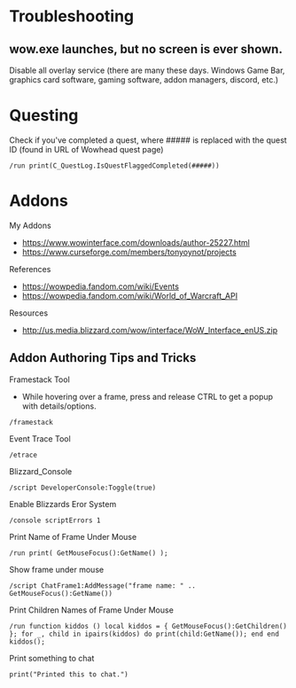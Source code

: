 # Troubleshooting

## wow.exe launches, but no screen is ever shown.
Disable all overlay service (there are many these days. Windows Game Bar, graphics card software, gaming software, addon managers, discord, etc.)

# Questing
Check if you've completed a quest, where ##### is replaced with the quest ID (found in URL of Wowhead quest page)
```
/run print(C_QuestLog.IsQuestFlaggedCompleted(#####))
```



# Addons

My Addons
- https://www.wowinterface.com/downloads/author-25227.html
- https://www.curseforge.com/members/tonyoynot/projects


References
- https://wowpedia.fandom.com/wiki/Events
- https://wowpedia.fandom.com/wiki/World_of_Warcraft_API

Resources
- http://us.media.blizzard.com/wow/interface/WoW_Interface_enUS.zip

## Addon Authoring Tips and Tricks
Framestack Tool
- While hovering over a frame, press and release CTRL to get a popup with details/options.
```
/framestack
```

Event Trace Tool
```
/etrace
```

Blizzard_Console
```
/script DeveloperConsole:Toggle(true)
```

Enable Blizzards Eror System
```
/console scriptErrors 1
```

Print Name of Frame Under Mouse
```
/run print( GetMouseFocus():GetName() );
```

Show frame under mouse
```
/script ChatFrame1:AddMessage("frame name: " .. GetMouseFocus():GetName())
```

Print Children Names of Frame Under Mouse
```
/run function kiddos () local kiddos = { GetMouseFocus():GetChildren() }; for _, child in ipairs(kiddos) do print(child:GetName()); end end kiddos();
```

Print something to chat
```
print("Printed this to chat.")
```
